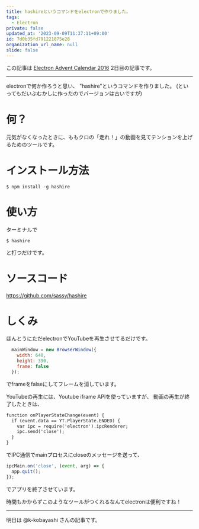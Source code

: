 ```yaml
---
title: hashireというコマンドをelectronで作りました。
tags:
  - Electron
private: false
updated_at: '2023-09-09T11:37:11+09:00'
id: 7d0b35fd791221875e28
organization_url_name: null
slide: false
---
```

この記事は [Electron Advent Calendar 2016](http://qiita.com/advent-calendar/2016/electron) 2日目の記事です。

---

electronで何か作ろうと思い、
"hashire"というコマンドを作りました。
(といってもだいぶむかしに作ったのでバージョンは古いですが)

# 何？

元気がなくなったときに、ももクロの「走れ！」の動画を見てテンションを上げるためのツールです。

# インストール方法

```shell-session:
$ npm install -g hashire
```

# 使い方

ターミナルで

```shell-session:
$ hashire
```

と打つだけです。

# ソースコード

https://github.com/sassy/hashire

# しくみ

ほんとうにただelectronでYouTubeを再生させてるだけです。

```js:main.js
  mainWindow = new BrowserWindow({
    width: 640,
    height: 390,
    frame: false
  });
```

でframeをfalseにしてフレームを消しています。

YouTubeの再生には、Youtube iframe APIを使っていますが、
動画の再生が終了したときは、

```js:index.html
function onPlayerStateChange(event) {
  if (event.data == YT.PlayerState.ENDED) {
    var ipc = require('electron').ipcRenderer;
    ipc.send('close');
  }
}
```

でIPC通信でmainプロセスにcloseのメッセージを送って、

```js:main.js
ipcMain.on('close', (event, arg) => {
  app.quit();
});
```

でアプリを終了させています。

時間もかからずこのようなツールがつくれるなんてelectronは便利ですね！

-----
明日は @k-kobayashi さんの記事です。
